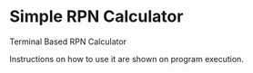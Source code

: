 # Simple RPN Calculator
Terminal Based RPN Calculator

Instructions on how to use it are shown on program execution.
